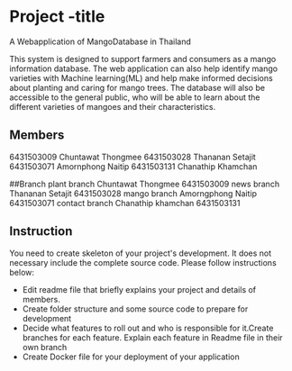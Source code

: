 # Project -title
A Webapplication of MangoDatabase in Thailand

This system is designed to support farmers and
consumers as a mango information database. The web
application can also help identify mango varieties with Machine learning(ML) and help make informed decisions about planting
and caring for mango trees. The database will also be accessible
to the general public, who will be able to learn about the
different varieties of mangoes and their characteristics. 
## Members
6431503009 Chuntawat Thongmee
6431503028 Thananan Setajit
6431503071 Amornphong Naitip 
6431503131 Chanathip Khamchan


##Branch
plant branch Chuntawat Thongmee 6431503009
news branch Thananan Setajit 6431503028
mango branch Amorngphong Naitip 6431503071
contact branch Chanathip khamchan 6431503131


## Instruction
You need to create skeleton of your project's development. It does not necessary include the complete source code. Please follow instructions below:
- Edit readme file that briefly explains your project and details of members.​ 
- Create folder structure and some source code to prepare for development
- Decide what features to roll out and who is responsible for it.​ Create branches for each feature. Explain each feature in Readme file in their own branch​ 
- Create Docker file for your deployment of your application 
